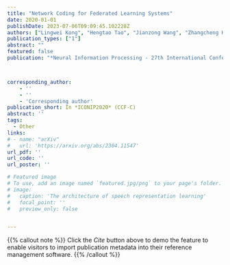 ```yaml
---
title: "Network Coding for Federated Learning Systems"
date: 2020-01-01
publishDate: 2023-07-06T09:09:45.102228Z
authors: ["Lingwei Kong", "Hengtao Tao", "Jianzong Wang", "Zhangcheng Huang", "Jing Xiao"]
publication_types: ["1"]
abstract: ""
featured: false
publication: "*Neural Information Processing - 27th International Conference*"



corresponding_author:
    - ''
    - ''
    - 'Corresponding author'
publication_short: In *ICONIP2020* (CCF-C)
abstract: ''
tags:
  - Other
links:
# - name: "arXiv"
#   url: 'https://arxiv.org/abs/2304.11547'
url_pdf: ''
url_code: ''
url_poster: ''

# Featured image
# To use, add an image named `featured.jpg/png` to your page's folder.
# image:
#   caption: 'The architecture of speech representation learning'
#   focal_point: ''
#   preview_only: false


---
```


{{% callout note %}}
Click the _Cite_ button above to demo the feature to enable visitors to import publication metadata into their reference management software.
{{% /callout %}}



